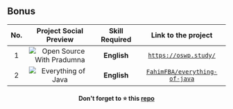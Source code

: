 ## Bonus

|  No.  |                                                       Project Social Preview                                                        | Skill Required |                               Link to the project                               |
| :---: | :---------------------------------------------------------------------------------------------------------------------------------: | :------------: | :-----------------------------------------------------------------------------: |
|   1   | ![Open Source With Pradumna](https://user-images.githubusercontent.com/51878265/216841971-8aa2f666-e76c-4a6b-a789-5413d73f0c40.png) |  **English**   |                  [`https://oswp.study/`](https://oswp.study/)                   |
|   2   |    ![Everything of Java](https://user-images.githubusercontent.com/64195132/233770129-76322f63-727e-41ef-969e-324e1b691299.png)     |  **English**   | [`FahimFBA/everything-of-java`](https://github.com/FahimFBA/everything-of-java) |


<h4 align="center">Don't forget to ⭐ this <a href="https://github.com/FahimFBA/JavaScript">repo</a></h4>
